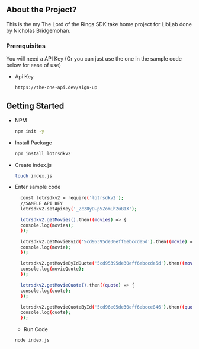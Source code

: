 ## About the Project?

This is the my The Lord of the Rings SDK take home project for LibLab done by Nicholas Bridgemohan.

### Prerequisites

You will need a API Key (Or you can just use the one in the sample code below for ease of use)

- Api Key
  ```sh
  https://the-one-api.dev/sign-up
  ```

## Getting Started

- NPM

  ```sh
  npm init -y
  ```

- Install Package

  ```sh
  npm install lotrsdkv2
  ```

- Create index.js

  ```sh
  touch index.js
  ```

- Enter sample code

  ```sh
    const lotrsdkv2 = require('lotrsdkv2');
    //SAMPLE API KEY
    lotrsdkv2.setApiKey('_ZcZ8yD-p5ZomLh2uB1X');

    lotrsdkv2.getMovies().then((movies) => {
    console.log(movies);
    });

    lotrsdkv2.getMovieById('5cd95395de30eff6ebccde5d').then((movie) => {
    console.log(movie);
    });

    lotrsdkv2.getMovieByIdQuote('5cd95395de30eff6ebccde5d').then((movieQuote) => {
    console.log(movieQuote);
    });

    lotrsdkv2.getMovieQuote().then((quote) => {
    console.log(quote);
    });

    lotrsdkv2.getMovieQuoteById('5cd96e05de30eff6ebcce846').then((quote) => {
    console.log(quote);
    });

  ```

  - Run Code

  ```sh
  node index.js
  ```
